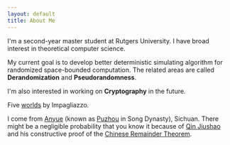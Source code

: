 ```yaml
---
layout: default
title: About Me
---
```


I'm a second-year master student at Rutgers University. I have broad interest in theoretical computer science.  
 
My current goal is to develop better deterministic simulating algorithm for randomized space-bounded computation. The related areas are called **Derandomization** and **Pseudorandomness**.

I'm also interested in working on **Cryptography** in the future.  
 

Five [worlds](http://citeseerx.ist.psu.edu/viewdoc/download?doi=10.1.1.678.8930&rep=rep1&type=pdf) by Impagliazzo.  

I come from [Anyue](https://en.wikipedia.org/wiki/Anyue_County) (known as [Puzhou](https://en.wikipedia.org/wiki/Pu_Prefecture_(Sichuan)) in Song Dynasty), Sichuan. There might be a negligible probability that you know it because of [Qin Jiushao](https://mathshistory.st-andrews.ac.uk/Biographies/Qin_Jiushao/) and his constructive proof of the [Chinese Remainder Theorem](https://en.wikipedia.org/wiki/Chinese_remainder_theorem).